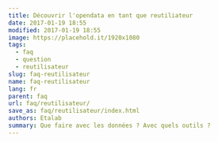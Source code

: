 ```yaml
---
title: Découvrir l'opendata en tant que reutiliateur
date: 2017-01-19 18:55
modified: 2017-01-19 18:55
image: https://placehold.it/1920x1080
tags:
  - faq
  - question
  - reutilisateur
slug: faq-reutilisateur
name: faq-reutilisateur
lang: fr
parent: faq
url: faq/reutilisateur/
save_as: faq/reutilisateur/index.html
authors: Etalab
summary: Que faire avec les données ? Avec quels outils ?
---
```

